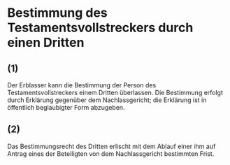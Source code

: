 # Bestimmung des Testamentsvollstreckers durch einen Dritten



## (1)

 Der Erblasser kann die Bestimmung der Person des Testamentsvollstreckers einem Dritten überlassen. Die Bestimmung erfolgt durch Erklärung gegenüber dem Nachlassgericht; die Erklärung ist in öffentlich beglaubigter Form abzugeben.

## (2)

 Das Bestimmungsrecht des Dritten erlischt mit dem Ablauf einer ihm auf Antrag eines der Beteiligten von dem Nachlassgericht bestimmten Frist. 

